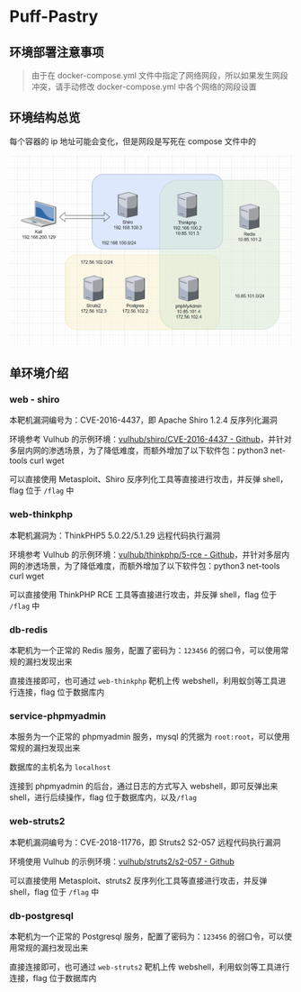 # Puff-Pastry

## 环境部署注意事项

> 由于在 docker-compose.yml 文件中指定了网络网段，所以如果发生网段冲突，请手动修改 docker-compose.yml 中各个网络的网段设置

## 环境结构总览

每个容器的 ip 地址可能会变化，但是网段是写死在 compose 文件中的

![Puff-Pastry 网络拓扑](img/image_20231112-201211.png)

## 单环境介绍

### web - shiro

本靶机漏洞编号为：CVE-2016-4437，即 Apache Shiro 1.2.4 反序列化漏洞

环境参考 Vulhub 的示例环境：[vulhub/shiro/CVE-2016-4437 - Github](https://github.com/vulhub/vulhub/tree/master/shiro/CVE-2016-4437)，并针对多层内网的渗透场景，为了降低难度，而额外增加了以下软件包：python3 net-tools curl wget

可以直接使用 Metasploit、Shiro 反序列化工具等直接进行攻击，并反弹 shell，flag 位于 `/flag` 中

### web-thinkphp

本靶机漏洞为：ThinkPHP5 5.0.22/5.1.29 远程代码执行漏洞

环境参考 Vulhub 的示例环境：[vulhub/thinkphp/5-rce - Github](https://github.com/vulhub/vulhub/blob/master/thinkphp/5-rce/README.zh-cn.md)，并针对多层内网的渗透场景，为了降低难度，而额外增加了以下软件包：python3 net-tools curl wget

可以直接使用 ThinkPHP RCE 工具等直接进行攻击，并反弹 shell，flag 位于 `/flag` 中

### db-redis

本靶机为一个正常的 Redis 服务，配置了密码为：`123456` 的弱口令，可以使用常规的漏扫发现出来

直接连接即可，也可通过 `web-thinkphp` 靶机上传 webshell，利用蚁剑等工具进行连接，flag 位于数据库内

### service-phpmyadmin

本服务为一个正常的 phpmyadmin 服务，mysql 的凭据为 `root:root`，可以使用常规的漏扫发现出来

数据库的主机名为 `localhost`

连接到 phpmyadmin 的后台，通过日志的方式写入 webshell，即可反弹出来 shell，进行后续操作，flag 位于数据库内，以及`/flag`

### web-struts2

本靶机漏洞编号为：CVE-2018-11776，即 Struts2 S2-057 远程代码执行漏洞

环境使用 Vulhub 的示例环境：[vulhub/struts2/s2-057 - Github](https://github.com/vulhub/vulhub/tree/master/struts2/s2-057)

可以直接使用 Metasploit、struts2 反序列化工具等直接进行攻击，并反弹 shell，flag 位于 `/flag` 中

### db-postgresql

本靶机为一个正常的 Postgresql 服务，配置了密码为：`123456` 的弱口令，可以使用常规的漏扫发现出来

直接连接即可，也可通过 `web-struts2` 靶机上传 webshell，利用蚁剑等工具进行连接，flag 位于数据库内
